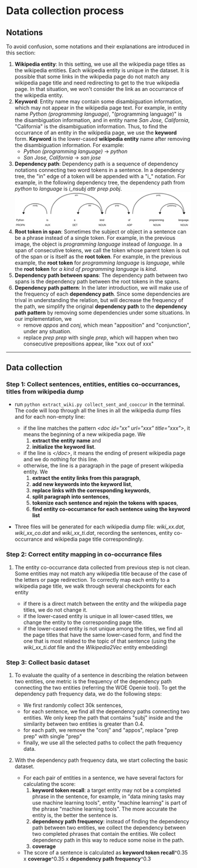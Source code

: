 # Data collection process

## Notations
To avoid confusion, some notations and their explanations are introduced in this section:

1. **Wikipedia entity**: In this setting, we use all the wikipedia page titles as the wikipedia entities. Each wikipedia entity is unique in the dataset. It is possible that some links in the wikipedia page do not match any wikipedia page title and need redirecting to get to the true wikipedia page. In that situation, we won't consider the link as an occurrance of the wikipedia entity.
2. **Keyword**: Entity name may contain some disambiguation information, which may not appear in the wikipedia page text. For example, in entity name *Python (programming language)*, "(programming language)" is the disambiguation information, and in entity name *San Jose, California*, "California" is the disambiguation information. Thus, to find the occurrance of an entity in the wikipedia page, we use the **keyword** form. **Keyword** is the lower-cased **wikipedia entity** name after removing the disambiguation information. For example:
    + *Python (programming language)* &#8594; *python*
    + *San Jose, California* &#8594; *san jose*
3. **Dependency path**: Dependency path is a sequence of dependency notations connecting two word tokens in a sentence. In a dependency tree, the "in" edge of a token will be appended with a "i_" notation. For example, in the following dependency tree, the dependency path from *python* to *language* is *i_nsubj attr prep pobj*.
![](../img/dep_example_1.png)
4. **Root token in span**: Sometimes the subject or object in a sentence can be a phrase instead of a single token. For example, in the previous image, the object is *programming language* instead of *language*. In a span of consecutive tokens, we call the token whose parent token is out of the span or is itself as the **root token**. For example, in the previous example, the **root token** for *programming language* is *language*, while the **root token** for *a kind of programming language* is *kind*.
5. **Dependency path between spans**: The dependency path between two spans is the dependency path between the root tokens in the spans.
6. **Dependency path pattern**: In the later introduction, we will make use of the frequency of each **dependency path**. Since some dependencies are trival in understanding the relation, but will decrease the frequency of the path, we simplify the original **dependency path** to the **dependency path pattern** by removing some dependencies under some situations. In our implementation, we 
    + remove *appos* and *conj*, which mean "apposition" and "conjunction", under any situation.
    + replace *prep prep* with single *prep*, which will happen when two consecutive prepositions appear, like "xxx out of xxx"

---

## Data collection

### Step 1: Collect sentences, entities, entities co-occurrances, titles from wikipedia dump

- run ```python extract_wiki.py collect_sent_and_cooccur``` in the terminal. The code will loop through all the lines in all the wikipedia dump files and for each non-empty line:
    - if the line matches the pattern *\<doc id="xx" url="xxx" title="xxx">*, it means the beginning of a new wikipedia page. We 
        1. **extract the entity name** and 
        2. **initialize the keyword list**.
    - if the line is *\</doc>*, it means the ending of present wikipedia page and we do nothing for this line.
    - otherwise, the line is a paragraph in the page of present wikipedia entity. We 
        1. **extract the entity links from this paragraph**,
        2. **add new keywords into the keyword list**,
        3. **replace links with the corresponding keywords**,
        4. **split paragraph into sentences**,
        5. **tokenize each sentence and rejoin the tokens with spaces**,
        6. **find entity co-occurrance for each sentence using the keyword list**

- Three files will be generated for each wikipedia dump file: *wiki_xx.dat*, *wiki_xx_co.dat* and *wiki_xx_ti.dat*, recording the sentences, entity co-occurrance and wikipedia page title correspondingly.


### Step 2: Correct entity mapping in co-occurrance files

1. The entity co-occurrance data collected from previous step is not clean. Some entities may not match any wikipedia title because of the case of the letters or page redirection. To correctly map each entity to a wikipedia page title, we walk through several checkpoints for each entity

    - if there is a direct match between the entity and the wikipedia page titles, we do not change it.
    - if the lower-cased entity is unique in all lower-cased titles, we change the entity to the corresponding page title.
    - if the lower-cased entity is not unique among the titles, we find all the page titles that have the same lower-cased form, and find the one that is most related to the topic of that sentence (using the *wiki_xx_ti.dat* file and the *Wikipedia2Vec* entity embedding)

### Step 3: Collect basic dataset

1. To evaluate the quality of a sentence in describing the relation between two entities, one metric is the frequency of the dependency path connecting the two entities (referring the WOE Openie tool). To get the dependency path frequency data, we do the following steps:

    - We first randomly collect 30k sentences,
    - for each sentence, we find all the dependency paths connecting two entities. We only keep the path that contains "subj" inside and the similarity between two entities is greater than 0.4.
    - for each path, we remove the "conj" and "appos", replace "prep prep" with single "prep"
    - finally, we use all the selected paths to collect the path frequency data.

2. With the dependency path frequency data, we start collecting the basic dataset.

    - For each pair of entities in a sentence, we have several factors for calculating the score:
        1. **keyword token recall**: a target entity may not be a completed phrase in the sentence, for example, in "data mining tasks may use machine learning tools", entity "machine learning" is part of the phrase "machine learning tools". The more accurate the entity is, the better the sentence is.
        2. **dependency path frequency**: instead of finding the dependency path between two entities, we collect the dependency between two completed phrases that contain the entities. We collect dependency path in this way to reduce some noise in the path.
        3. **coverage**
    - The score of a sentence is calculated as **keyword token recall**^0.35 x **coverage**^0.35 x **dependency path frequency**^0.3